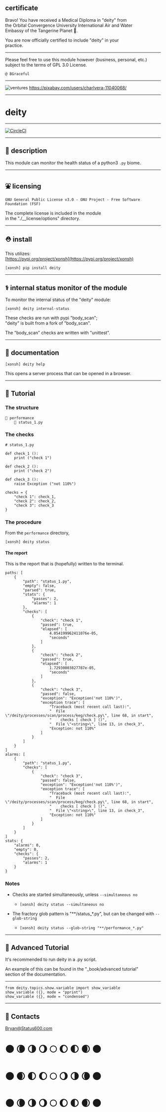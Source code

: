

## certificate

Bravo!  You have received a Medical Diploma in "deity" from      
the Orbital Convergence University International Air and Water   
Embassy of the Tangerine Planet 🍊.  

You are now officially certified to include "deity" in your   
practice.    

******

Please feel free to use this module however (business, personal, etc.)
subject to the terms of GPL 3.0 License.

	@ BGraceful

******

![ventures](https://gitlab.com/status600/treasures/deity.1/-/raw/business/CharlVera--cow-8637470_1280.jpg)
https://pixabay.com/users/charlvera-11040068/

---

# deity

---
 
[![CircleCI](https://dl.circleci.com/status-badge/img/circleci/EGXocrWNVJE6QWAifHn6r3/XP6tKC6Z4p7cTe8uyzgEjb/tree/performance.svg?style=svg)](https://dl.circleci.com/status-badge/redirect/circleci/EGXocrWNVJE6QWAifHn6r3/XP6tKC6Z4p7cTe8uyzgEjb/tree/performance)

---


## 🥧 description
This module can monitor the health status of a python3 `.py` biome. 

---

## ⛲ licensing
`GNU General Public License v3.0 - GNU Project - Free Software Foundation (FSF)`

The complete license is included in the module  
in the "./__license/options" directory.
 		
---		
		
## ⛑️ install

This utilizes:     
[https://pypi.org/project/xonsh](https://pypi.org/project/xonsh)   

```
[xonsh] pip install deity
```

 ---	
	
## ⚕️ internal status monitor of the module

To monitor the internal status of the "deity" module:

```
[xonsh] deity internal-status
```
	
These checks are run with pypi "body_scan";   
"deity" is built from a fork of "body_scan".  

The "body_scan" checks are written with "unittest". 
   
---
	
## 📖 documentation   
```
[xonsh] deity help 
```

This opens a server process that can be opened in a browser. 
	
---

## 🌌 Tutorial

### The structure
```
📁 performance
	📜 status_1.py
```

### The checks
```		
# status_1.py

def check_1 ():
	print ("check 1")
	
def check_2 ():
	print ("check 2")
	
def check_3 ():
	raise Exception ("not 110%")

checks = {
	"check 1": check_1,
	"check 2": check_2,
	"check 3": check_3
}
```
		
### The procedure
From the `performance` directory,   
```
[xonsh] deity status
```

#### The report
This is the report that is (hopefully) written to the terminal.  

```
paths: [
	{
		"path": "status_1.py",
		"empty": false,
		"parsed": true,
		"stats": {
			"passes": 2,
			"alarms": 1
		},
		"checks": [
			{
				"check": "check 1",
				"passed": true,
				"elapsed": [
					4.054199962411076e-05,
					"seconds"
				]
			},
			{
				"check": "check 2",
				"passed": true,
				"elapsed": [
					1.72930003827787e-05,
					"seconds"
				]
			},
			{
				"check": "check 3",
				"passed": false,
				"exception": "Exception('not 110%')",
				"exception trace": [
					"Traceback (most recent call last):",
					"  File \"/deity/processes/scan/process/keg/check.py\", line 68, in start",
					"    checks [ check ] ()",
					"  File \"<string>\", line 13, in check_3",
					"Exception: not 110%"
				]
			}
		]
	}
]
alarms: [
	{
		"path": "status_1.py",
		"checks": [
			{
				"check": "check 3",
				"passed": false,
				"exception": "Exception('not 110%')",
				"exception trace": [
					"Traceback (most recent call last):",
					"  File \"/deity/processes/scan/process/keg/check.py\", line 68, in start",
					"    checks [ check ] ()",
					"  File \"<string>\", line 13, in check_3",
					"Exception: not 110%"
				]
			}
		]
	}
]
stats: {
	"alarms": 0,
	"empty": 0,
	"checks": {
		"passes": 2,
		"alarms": 1
	}
}
```
	
### Notes
- Checks are started simultaneously, unless `--simultaneous no`
	- `[xonsh] deity status --simultaneous no`

- The fractory glob pattern is "**/status_*.py", but can be changed with `--glob-string`  
    - `[xonsh] deity status --glob-string "**/performance_*.py"`  	
	
---

## 🐍 Advanced Tutorial   

It's recommended to run deity in a .py script.    

An example of this can be found in the "_book/advanced tutorial"  
section of the documentation.   

---

```
from deity.topics.show.variable import show_variable
show_variable ({}, mode = "pprint")
show_variable ({}, mode = "condensed")
```

---

## 📡 Contacts
Bryan@Status600.com
	
# 🌑 🌘 🌗 🌖 🌕 🌔 🌓 🌒 🌑 
# 🌑 🌒 🌓 🌔 🌕 🌖 🌗 🌘 🌑 
# 🌑 🌘 🌗 🌖 🌕 🌔 🌓 🌒 🌑 
		
	
